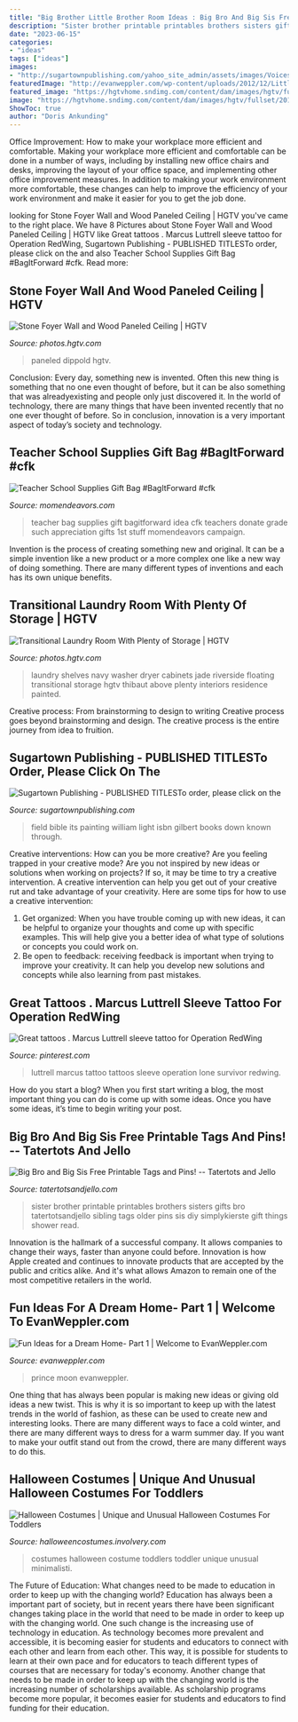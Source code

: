 ```yaml
---
title: "Big Brother Little Brother Room Ideas : Big Bro And Big Sis Free Printable Tags And Pins! -- Tatertots And Jello"
description: "Sister brother printable printables brothers sisters gifts bro tatertotsandjello sibling tags older pins sis diy simplykierste gift things shower read"
date: "2023-06-15"
categories:
- "ideas"
tags: ["ideas"]
images:
- "http://sugartownpublishing.com/yahoo_site_admin/assets/images/Voices_from_the_Field_at_350_dpi.80123431_std.jpg"
featuredImage: "http://evanweppler.com/wp-content/uploads/2012/12/Little-Prince-Moon.jpg"
featured_image: "https://hgtvhome.sndimg.com/content/dam/images/hgtv/fullset/2015/8/19/1/House-of-Jade_Riverside-Laundry-Room_2.jpg.rend.hgtvcom.616.411.suffix/1440017409487.jpeg"
image: "https://hgtvhome.sndimg.com/content/dam/images/hgtv/fullset/2015/8/19/1/House-of-Jade_Riverside-Laundry-Room_2.jpg.rend.hgtvcom.616.411.suffix/1440017409487.jpeg"
ShowToc: true
author: "Doris Ankunding"
---
```



Office Improvement: How to make your workplace more efficient and comfortable.
Making your workplace more efficient and comfortable can be done in a number of ways, including by installing new office chairs and desks, improving the layout of your office space, and implementing other office improvement measures. In addition to making your work environment more comfortable, these changes can help to improve the efficiency of your work environment and make it easier for you to get the job done.

	

		
looking for Stone Foyer Wall and Wood Paneled Ceiling | HGTV you've came to the right place. We have 8 Pictures about Stone Foyer Wall and Wood Paneled Ceiling | HGTV like Great tattoos . Marcus Luttrell sleeve tattoo for Operation RedWing, Sugartown Publishing - PUBLISHED TITLESTo order, please click on the and also Teacher School Supplies Gift Bag #BagItForward #cfk. Read more:
		
    
## Stone Foyer Wall And Wood Paneled Ceiling | HGTV

<img loading=lazy src="https://hgtvhome.sndimg.com/content/dam/images/hgtv/fullset/2015/4/14/3/Sarah-Dippold_Keck-Keck-Modern-Ranch-Renovation_14.jpg.rend.hgtvcom.616.924.suffix/1429040279049.jpeg" onerror="this.onerror=null;this.src='https://tse4.mm.bing.net/th?id=OIP.DtAeN-LppjxPBfCy0slyFQHaLH&amp;pid=15.1';" alt="Stone Foyer Wall and Wood Paneled Ceiling | HGTV">

_Source: photos.hgtv.com_

>paneled dippold hgtv. 

	

Conclusion:
Every day, something new is invented. Often this new thing is something that no one even thought of before, but it can be also something that was alreadyexisting and people only just discovered it. In the world of technology, there are many things that have been invented recently that no one ever thought of before. So in conclusion, innovation is a very important aspect of today’s society and technology.

    
## Teacher School Supplies Gift Bag #BagItForward #cfk

<img loading=lazy src="http://www.momendeavors.com/wp-content/uploads/2013/08/School-Supplies-Teacher-Gift-Bag-BagItForward-491x1024.jpg" onerror="this.onerror=null;this.src='https://tse2.mm.bing.net/th?id=OIP.GfZqQHLnfvRYwMWZkKNbfgHaPc&amp;pid=15.1';" alt="Teacher School Supplies Gift Bag #BagItForward #cfk">

_Source: momendeavors.com_

>teacher bag supplies gift bagitforward idea cfk teachers donate grade such appreciation gifts 1st stuff momendeavors campaign. 

	

Invention is the process of creating something new and original. It can be a simple invention like a new product or a more complex one like a new way of doing something. There are many different types of inventions and each has its own unique benefits.

    
## Transitional Laundry Room With Plenty Of Storage | HGTV

<img loading=lazy src="https://hgtvhome.sndimg.com/content/dam/images/hgtv/fullset/2015/8/19/1/House-of-Jade_Riverside-Laundry-Room_2.jpg.rend.hgtvcom.616.411.suffix/1440017409487.jpeg" onerror="this.onerror=null;this.src='https://tse3.mm.bing.net/th?id=OIP.tuul8twqmPm9Oyvz6f8xSQHaE8&amp;pid=15.1';" alt="Transitional Laundry Room With Plenty of Storage | HGTV">

_Source: photos.hgtv.com_

>laundry shelves navy washer dryer cabinets jade riverside floating transitional storage hgtv thibaut above plenty interiors residence painted. 

	

Creative process: From brainstorming to design to writing
Creative process goes beyond brainstorming and design. The creative process is the entire journey from idea to fruition.

    
## Sugartown Publishing - PUBLISHED TITLESTo Order, Please Click On The

<img loading=lazy src="http://sugartownpublishing.com/yahoo_site_admin/assets/images/Voices_from_the_Field_at_350_dpi.80123431_std.jpg" onerror="this.onerror=null;this.src='https://tse3.mm.bing.net/th?id=OIP.fjDD9v3ye_t8jggkGVyhbgHaLH&amp;pid=15.1';" alt="Sugartown Publishing - PUBLISHED TITLESTo order, please click on the">

_Source: sugartownpublishing.com_

>field bible its painting william light isbn gilbert books down known through. 

	

Creative interventions: How can you be more creative?
Are you feeling trapped in your creative mode? Are you not inspired by new ideas or solutions when working on projects? If so, it may be time to try a creative intervention. A creative intervention can help you get out of your creative rut and take advantage of your creativity. Here are some tips for how to use a creative intervention: 
1. Get organized: When you have trouble coming up with new ideas, it can be helpful to organize your thoughts and come up with specific examples. This will help give you a better idea of what type of solutions or concepts you could work on. 
2. Be open to feedback: receiving feedback is important when trying to improve your creativity. It can help you develop new solutions and concepts while also learning from past mistakes. 

    
## Great Tattoos . Marcus Luttrell Sleeve Tattoo For Operation RedWing

<img loading=lazy src="https://s-media-cache-ak0.pinimg.com/736x/b7/4e/06/b74e0644aa1f2c9b7f8b6f1eae399ff9.jpg" onerror="this.onerror=null;this.src='https://tse3.mm.bing.net/th?id=OIP.wUK6uY9PYLq_NYpq1QGs2QHaKZ&amp;pid=15.1';" alt="Great tattoos . Marcus Luttrell sleeve tattoo for Operation RedWing">

_Source: pinterest.com_

>luttrell marcus tattoo tattoos sleeve operation lone survivor redwing. 

	

How do you start a blog?
When you first start writing a blog, the most important thing you can do is come up with some ideas. Once you have some ideas, it’s time to begin writing your post.

    
## Big Bro And Big Sis Free Printable Tags And Pins! -- Tatertots And Jello

<img loading=lazy src="http://tatertotsandjello.com/wp-content/uploads/2013/03/Big-Brother-Big-Sister-Free-Printables-at-tatertotsandjello.com_.jpg" onerror="this.onerror=null;this.src='https://tse4.mm.bing.net/th?id=OIP.XQCnnE-3XTjisjTnVn80fwHaLL&amp;pid=15.1';" alt="Big Bro and Big Sis Free Printable Tags and Pins! -- Tatertots and Jello">

_Source: tatertotsandjello.com_

>sister brother printable printables brothers sisters gifts bro tatertotsandjello sibling tags older pins sis diy simplykierste gift things shower read. 

	

Innovation is the hallmark of a successful company. It allows companies to change their ways, faster than anyone could before. Innovation is how Apple created and continues to innovate products that are accepted by the public and critics alike. And it's what allows Amazon to remain one of the most competitive retailers in the world.

    
## Fun Ideas For A Dream Home- Part 1 | Welcome To EvanWeppler.com

<img loading=lazy src="http://evanweppler.com/wp-content/uploads/2012/12/Little-Prince-Moon.jpg" onerror="this.onerror=null;this.src='https://tse4.mm.bing.net/th?id=OIP.hu3GlSS-S5H2ucAC-9bNcQEgDY&amp;pid=15.1';" alt="Fun Ideas for a Dream Home- Part 1 | Welcome to EvanWeppler.com">

_Source: evanweppler.com_

>prince moon evanweppler. 

	

One thing that has always been popular is making new ideas or giving old ideas a new twist. This is why it is so important to keep up with the latest trends in the world of fashion, as these can be used to create new and interesting looks. There are many different ways to face a cold winter, and there are many different ways to dress for a warm summer day. If you want to make your outfit stand out from the crowd, there are many different ways to do this.

    
## Halloween Costumes | Unique And Unusual Halloween Costumes For Toddlers

<img loading=lazy src="http://halloweencostumes.involvery.com/wp-content/uploads/sites/7/2016/08/sweet-toddler-halloween-costumes-baby-costume-ideas-sailor.jpg" onerror="this.onerror=null;this.src='https://tse2.mm.bing.net/th?id=OIP.9fumkATxPOy_TcMnye55XgHaKO&amp;pid=15.1';" alt="Halloween Costumes | Unique and Unusual Halloween Costumes For Toddlers">

_Source: halloweencostumes.involvery.com_

>costumes halloween costume toddlers toddler unique unusual minimalisti. 

	

The Future of Education: What changes need to be made to education in order to keep up with the changing world?
Education has always been a important part of society, but in recent years there have been significant changes taking place in the world that need to be made in order to keep up with the changing world. One such change is the increasing use of technology in education. As technology becomes more prevalent and accessible, it is becoming easier for students and educators to connect with each other and learn from each other. This way, it is possible for students to learn at their own pace and for educators to teach different types of courses that are necessary for today's economy. Another change that needs to be made in order to keep up with the changing world is the increasing number of scholarships available. As scholarship programs become more popular, it becomes easier for students and educators to find funding for their education.

